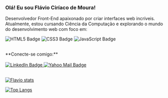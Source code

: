 ### Olá!  Eu sou Flávio Ciríaco de Moura!

Desenvolvedor Front-End apaixonado por criar interfaces web incríveis. Atualmente, estou cursando Ciência da Computação e explorando o mundo do desenvolvimento web com foco em:
<br>

<p align="left">
<img src="https://img.shields.io/badge/HTML5-E34F26?style=for-the-badge&logo=html5&logoColor=white" alt="HTML5 Badge"/>
<img src="https://img.shields.io/badge/CSS3-1572B6?style=for-the-badge&logo=css3&logoColor=white" alt="CSS3 Badge"/>
<img src="https://img.shields.io/badge/JavaScript-F7DF1E?style=for-the-badge&logo=javascript&logoColor=black" alt="JavaScript Badge"/>
</p>

<br>
**Conecte-se comigo:**
<br>
<br>

<a href="[SEU_LINK_DO_LINKEDIN](https://www.linkedin.com/in/flaviociriaco/)" target="_blank" rel="noopener noreferrer">
  <img src="https://img.shields.io/badge/LinkedIn-blue?style=for-the-badge&logo=linkedin&logoColor=white" alt="LinkedIn Badge">
</a>

<a href="mailto:flaviociriaco@yahoo.com" target="_blank" rel="noopener noreferrer">
  <img src="https://img.shields.io/badge/Yahoo_Mail-purple?style=for-the-badge&logo=yahoo&logoColor=white" alt="Yahoo Mail Badge">
</a>

<br>


<br>

  [![Flavio stats](https://github-readme-stats.vercel.app/api?username=flaviociriaco)](https://github.com/anuraghazra/github-readme-stats)
  
  [![Top Langs](https://github-readme-stats.vercel.app/api/top-langs/?username=flaviociriaco)](https://github.com/anuraghazra/github-readme-stats)

